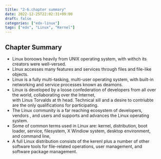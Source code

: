 ```yaml
---
title: "2-6.chapter summary"
date: 2022-12-25T22:02:31+09:00
draft: false
categories: ["edx-linux"]
tags: ["edx", "Linux", "Kernel"]
---
```


## Chapter Summary

- Linux boroows heavily from UNIX operating system, with withch its creators were well-versed.
- LInux accesses many features and services through files and file-like objects.
- Linux is a fully multi-tasking, multi-user operating system, with built-in networking and service processes known as deamons.
- Linux is developed by a loose confederation of developers from all over the world, collaborating over the Internet,  
  with Linus Torvalds at th head. Technical sill and a desire to contriubte are the only qualifications for participating.
- The Linux community is a far reaching ecosystem of developers, vendors , and users and supports and advances the Linux operating system.
- Some of common terms used in Linux are: kernel, distribution, boot loader, service, filesystem, X Windiow system, desktop environment, and command line,
- A full Linux distribution consists of the kerenl plus a number of other software tools for file-related operations, user management, and software package management.
